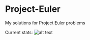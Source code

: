 # Project-Euler
My solutions for Project Euler problems

Current stats:
![alt text](https://projecteuler.net/profile/shramko.artem.png)

